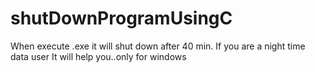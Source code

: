 # shutDownProgramUsingC
When execute .exe it will shut down after 40 min.
If you are a night time data user It will help you..only for windows
